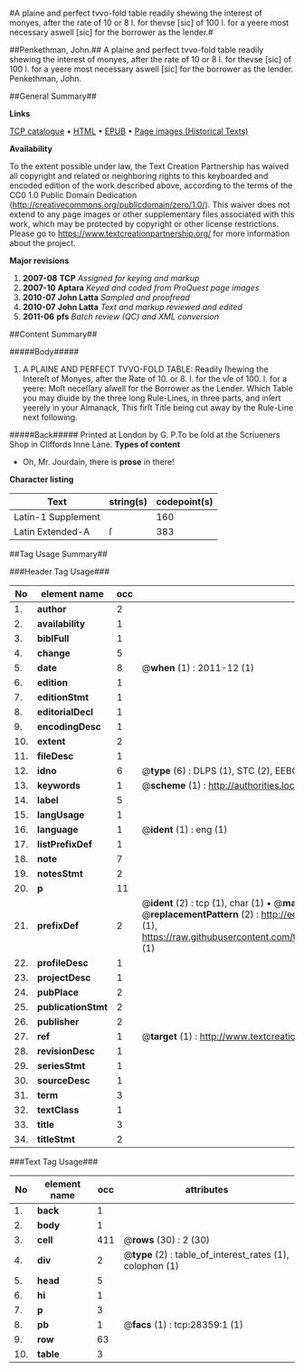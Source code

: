 #A plaine and perfect tvvo-fold table readily shewing the interest of monyes, after the rate of 10 or 8 l. for thevse [sic] of 100 l. for a yeere most necessary aswell [sic] for the borrower as the lender.#

##Penkethman, John.##
A plaine and perfect tvvo-fold table readily shewing the interest of monyes, after the rate of 10 or 8 l. for thevse [sic] of 100 l. for a yeere most necessary aswell [sic] for the borrower as the lender.
Penkethman, John.

##General Summary##

**Links**

[TCP catalogue](http://www.ota.ox.ac.uk/tcp/)  • 
[HTML](http://tei.it.ox.ac.uk/tcp/Texts-HTML/free/A09/A09288.html)  • 
[EPUB](http://tei.it.ox.ac.uk/tcp/Texts-EPUB/free/A09/A09288.epub) • 
[Page images (Historical Texts)](https://historicaltexts.jisc.ac.uk/eebo-33143287e)

**Availability**

To the extent possible under law, the Text Creation Partnership has waived all copyright and related or neighboring rights to this keyboarded and encoded edition of the work described above, according to the terms of the CC0 1.0 Public Domain Dedication (http://creativecommons.org/publicdomain/zero/1.0/). This waiver does not extend to any page images or other supplementary files associated with this work, which may be protected by copyright or other license restrictions. Please go to https://www.textcreationpartnership.org/ for more information about the project.

**Major revisions**

1. __2007-08__ __TCP__ *Assigned for keying and markup*
1. __2007-10__ __Aptara__ *Keyed and coded from ProQuest page images*
1. __2010-07__ __John Latta__ *Sampled and proofread*
1. __2010-07__ __John Latta__ *Text and markup reviewed and edited*
1. __2011-06__ __pfs__ *Batch review (QC) and XML conversion*

##Content Summary##

#####Body#####

1. A PLAINE AND PERFECT TVVO-FOLD TABLE: Readily ſhewing the Intereſt of Monyes, after the Rate of 10. or 8. l. for the vſe of 100. l. for a yeere: Moſt neceſſary aſwell for the Borrower as the Lender. Which Table you may diuide by the three long Rule-Lines, in three parts, and inſert yeerely in your Almanack, This firſt Title being cut away by the Rule-Line next following.

#####Back#####
Printed at London by G. P.To be ſold at the Scriueners Shop in Cliffords Inne Lane.
**Types of content**

  * Oh, Mr. Jourdain, there is **prose** in there!

**Character listing**


|Text|string(s)|codepoint(s)|
|---|---|---|
|Latin-1 Supplement| |160|
|Latin Extended-A|ſ|383|

##Tag Usage Summary##

###Header Tag Usage###

|No|element name|occ|attributes|
|---|---|---|---|
|1.|__author__|2||
|2.|__availability__|1||
|3.|__biblFull__|1||
|4.|__change__|5||
|5.|__date__|8| @__when__ (1) : 2011-12 (1)|
|6.|__edition__|1||
|7.|__editionStmt__|1||
|8.|__editorialDecl__|1||
|9.|__encodingDesc__|1||
|10.|__extent__|2||
|11.|__fileDesc__|1||
|12.|__idno__|6| @__type__ (6) : DLPS (1), STC (2), EEBO-CITATION (1), OCLC (1), VID (1)|
|13.|__keywords__|1| @__scheme__ (1) : http://authorities.loc.gov/ (1)|
|14.|__label__|5||
|15.|__langUsage__|1||
|16.|__language__|1| @__ident__ (1) : eng (1)|
|17.|__listPrefixDef__|1||
|18.|__note__|7||
|19.|__notesStmt__|2||
|20.|__p__|11||
|21.|__prefixDef__|2| @__ident__ (2) : tcp (1), char (1)  •  @__matchPattern__ (2) : ([0-9\-]+):([0-9IVX]+) (1), (.+) (1)  •  @__replacementPattern__ (2) : http://eebo.chadwyck.com/downloadtiff?vid=$1&page=$2 (1), https://raw.githubusercontent.com/textcreationpartnership/Texts/master/tcpchars.xml#$1 (1)|
|22.|__profileDesc__|1||
|23.|__projectDesc__|1||
|24.|__pubPlace__|2||
|25.|__publicationStmt__|2||
|26.|__publisher__|2||
|27.|__ref__|1| @__target__ (1) : http://www.textcreationpartnership.org/docs/. (1)|
|28.|__revisionDesc__|1||
|29.|__seriesStmt__|1||
|30.|__sourceDesc__|1||
|31.|__term__|3||
|32.|__textClass__|1||
|33.|__title__|3||
|34.|__titleStmt__|2||


###Text Tag Usage###

|No|element name|occ|attributes|
|---|---|---|---|
|1.|__back__|1||
|2.|__body__|1||
|3.|__cell__|411| @__rows__ (30) : 2 (30)|
|4.|__div__|2| @__type__ (2) : table_of_interest_rates (1), colophon (1)|
|5.|__head__|5||
|6.|__hi__|1||
|7.|__p__|3||
|8.|__pb__|1| @__facs__ (1) : tcp:28359:1 (1)|
|9.|__row__|63||
|10.|__table__|3||
